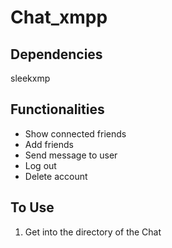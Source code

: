 # Chat_xmpp

## Dependencies
sleekxmp 

## Functionalities
- Show connected friends
- Add friends
- Send message to user
- Log out
- Delete account

## To Use
1. Get into the directory of the Chat

